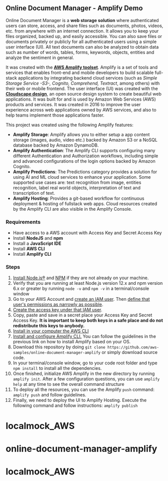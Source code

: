 ## Online Document Manager - Amplify Demo
Online Document Manager is a **web storage solution** where authenticated users can store, access, and share files such as documents, photos, videos, etc. from anywhere with an internet connection. It allows you to keep your files organized, backed up, and easily accessible. You can also save files or documents privately or publicly for all authenticated users using a simple user interface (UI). All text documents can also be analyzed to obtain data such as number of words, tables, forms, keywords, objects, entities and analyze the sentiment in general. 

It was created with the [**AWS Amplify toolset**](https://docs.amplify.aws/). Amplify is a set of tools and services that enables front-end and mobile developers to build scalable full-stack applications by integrating backend cloud services (such as *Simple Storage Service -S3-, Cognito, Comprehend, Textract*, among others) with their web or mobile frontend. The user interface (UI) was created with the [**Cloudscape design**](https://cloudscape.design/), an open source design system to create beautiful web applications. It was built for and is used by Amazon Web Services (AWS) products and services. It was created in 2016 to improve the user experience across web applications owned by AWS services, and also to help teams implement those applications faster.

This project was created using the following Amplify features:
- **Amplify Storage**: Amplify allows you to either setup a app content storage (images, audio, video etc.) backed by Amazon S3 or a NoSQL database backed by Amazon DynamoDB.
- **Amplify Authentication**: The Amplify CLI supports configuring many different Authentication and Authorization workflows, including simple and advanced configurations of the login options backed by Amazon Cognito.
- **Amplify Predictions**: The Predictions category provides a solution for using AI and ML cloud services to enhance your application. Some supported use cases are: text recognition from image, entities recognition, label real world objects, interpretation of text and transcription of text.
- **Amplify Hosting**: Provides a git-based workflow for continuous deployment & hosting of fullstack web apps. Cloud resources created by the Amplify CLI are also visible in the Amplify Console.

### Requirements
 - Have access to a AWS account with Access Key and Secret Access Key
 - Install **NodeJS** and **npm**
 - Install a **JavaScript IDE**
 - Install **AWS CLI**
 - Install **Amplify CLI**

### Steps

 1. [Install Node.js®](https://nodejs.org/en/download/) and [NPM](https://www.npmjs.com/get-npm) if they are not already on your machine.
 2. Verify that you are running at least Node.js version 12.x and npm version 6.x or greater by running `node -v` and `npm -v` in a terminal/console window
 3. Go to your AWS Account and [create an IAM user](https://docs.aws.amazon.com/IAM/latest/UserGuide/id_users_create.html). Then [define that user's permissions as narrowly as possible](https://docs.aws.amazon.com/IAM/latest/UserGuide/best-practices.html#grant-least-privilege).
2.  [Create the access key under that IAM user](https://docs.aws.amazon.com/IAM/latest/UserGuide/id_credentials_access-keys.html).
3. Copy, paste and save in a secret place your Access Key and Secret Access Key. **It is important to keep both keys in a safe place and do not redistribute this keys to anybody.**
4. [Install in your computer the AWS CLI](https://docs.aws.amazon.com/cli/latest/userguide/getting-started-install.html#getting-started-install-instructions)
5. [Install and configure Amplify CLI.](https://docs.amplify.aws/cli/start/install/) You can follow the guidelines in the previous link on how to install Amplify based on your OS.
6. Download this repository by doing `git clone https://github.com/aws-samples/online-document-manager-amplify` or simply download source code.
7. In your terminal/console window, go to your code root folder and type `npm install` to install all the dependencies.
8. Once finished, initialize AWS Amplify in the new directory by running `amplify init`. After a few configuration questions, you can use `amplify help` at any time to see the overall command structure
9. To deploy all the resources, you can use the Amplify `push` command: `amplify push` and follow guidelines. 
10. Finally, we need to deploy the UI to Amplify Hosting. Execute the following command and follow instructions: `amplify publish`

# localmock_AWS
# online-document-manager-amplify
# localmock_AWS

